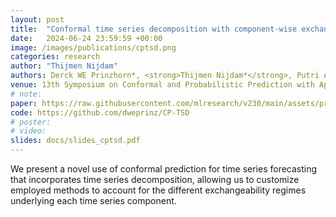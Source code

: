 ```yaml
---
layout: post
title:  "Conformal time series decomposition with component-wise exchangeability"
date:   2024-06-24 23:59:59 +00:00
image: /images/publications/cptsd.png
categories: research
author: "Thijmen Nijdam"
authors: Derck WE Prinzhorn*, <strong>Thijmen Nijdam*</strong>, Putri A van der Linden, Alexander Timans 
venue: 13th Symposium on Conformal and Probabilistic Prediction with Applications (COPA)
# note: 
paper: https://raw.githubusercontent.com/mlresearch/v230/main/assets/prinzhorn24a/prinzhorn24a.pdf
code: https://github.com/dweprinz/CP-TSD
# poster:
# video: 
slides: docs/slides_cptsd.pdf
---
```


We present a novel use of conformal prediction for time series forecasting that incorporates time series decomposition, allowing us to customize employed methods to account for the different exchangeability regimes underlying each time series component.